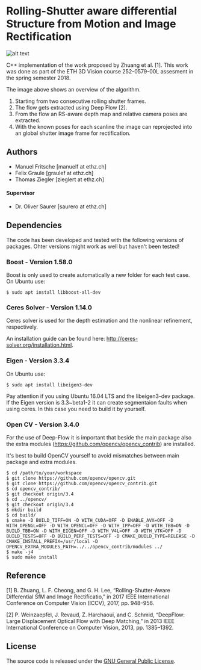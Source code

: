 Rolling-Shutter aware differential Structure from Motion and Image Rectification
=============
![alt text](https://github.com/ThomasZiegler/RS-aware-differential-SfM/blob/master/images/algorithm_overview.png)

C++ implementation of the work proposed by Zhuang et al. [1]. This work was done as part of the ETH 3D Vision course 252-0579-00L assesment in the spring semester 2018.

The image above shows an overview of the algorithm.
1. Starting from two consecutive rolling shutter frames.
2. The flow gets extracted using Deep Flow [2].
3. From the flow an RS-aware depth map and relative camera poses are extracted. 
4. With the known poses for each scanline the image can reprojected into an global shutter image frame for rectification.


## Authors
* Manuel Fritsche [manuelf at ethz.ch]
* Felix Graule [graulef at ethz.ch]
* Thomas Ziegler [zieglert at ethz.ch]

#### Supervisor
* Dr. Oliver Saurer [saurero at ethz.ch]


## Dependencies
The code has been developed and tested with the following versions of packages. Ohter versions might work as well but haven't been tested! 

### Boost - Version 1.58.0 
Boost is only used to create automatically a new folder for each test case. On Ubuntu use:
```
$ sudo apt install libboost-all-dev
```

### Ceres Solver - Version 1.14.0
Ceres solver is used for the depth estimation and the nonlinear refinement, respectively. 

An installation guide can be found here: http://ceres-solver.org/installation.html.

### Eigen - Version 3.3.4
On Ubuntu use: 
```
$ sudo apt install libeigen3-dev
```
Pay attention if you using Ubuntu 16.04 LTS and the libeigen3-dev package. If the Eigen version is 3.3~beta1-2 it can create segmentaion faults when using ceres. In this case you need to build it by yourself.

### Open CV - Version 3.4.0
For the use of Deep-Flow it is important that beside the main package also the extra modules (https://github.com/opencv/opencv_contrib) are installed. 

It's best to build OpenCV yourself to avoid mismatches between main package and extra modules.
```
$ cd /path/to/your/workspace
$ git clone https://github.com/opencv/opencv.git
$ git clone https://github.com/opencv/opencv_contrib.git
$ cd opencv_contrib/
$ git checkout origin/3.4
$ cd ../opencv/
$ git checkout origin/3.4
$ mkdir build
$ cd build/
$ cmake -D BUILD_TIFF=ON -D WITH_CUDA=OFF -D ENABLE_AVX=OFF -D WITH_OPENGL=OFF -D WITH_OPENCL=OFF -D WITH_IPP=OFF -D WITH_TBB=ON -D BUILD_TBB=ON -D WITH_EIGEN=OFF -D WITH_V4L=OFF -D WITH_VTK=OFF -D BUILD_TESTS=OFF -D BUILD_PERF_TESTS=OFF -D CMAKE_BUILD_TYPE=RELEASE -D CMAKE_INSTALL_PREFIX=/usr/local -D OPENCV_EXTRA_MODULES_PATH=../../opencv_contrib/modules ../ 
$ make -j4
$ sudo make install
```

## Reference
[1] B. Zhuang, L. F. Cheong, and G. H. Lee, “Rolling-Shutter-Aware Differential SfM and Image Rectificatio,” in 2017 IEEE International Conference on Computer Vision (ICCV), 2017, pp. 948–956.

[2] P. Weinzaepfel, J. Revaud, Z. Harchaoui, and C. Schmid, “DeepFlow: Large Displacement Optical Flow with Deep Matching,” in 2013 IEEE International Conference on Computer Vision, 2013, pp. 1385–1392.

## License
The source code is released under the [GNU General Public License](./LICENSE).

